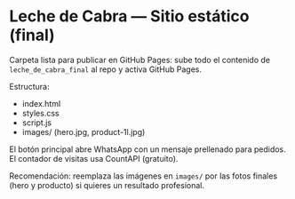 
# Leche de Cabra — Sitio estático (final)

Carpeta lista para publicar en GitHub Pages: sube todo el contenido de `leche_de_cabra_final` al repo y activa GitHub Pages.

Estructura:
- index.html
- styles.css
- script.js
- images/ (hero.jpg, product-1l.jpg)

El botón principal abre WhatsApp con un mensaje prellenado para pedidos. El contador de visitas usa CountAPI (gratuito).

Recomendación: reemplaza las imágenes en `images/` por las fotos finales (hero y producto) si quieres un resultado profesional.
